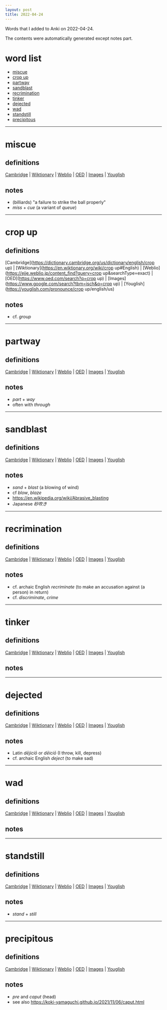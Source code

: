 ```yaml
---
layout: post
title: 2022-04-24
---
```


Words that I added to Anki on 2022-04-24.

The contents were automatically generated except notes part.
# word list
- [miscue](#miscue)
- [crop up](#crop-up)
- [partway](#partway)
- [sandblast](#sandblast)
- [recrimination](#recrimination)
- [tinker](#tinker)
- [dejected](#dejected)
- [wad](#wad)
- [standstill](#standstill)
- [precipitous](#precipitous)

---

# miscue
## definitions
[Cambridge](https://dictionary.cambridge.org/us/dictionary/english/miscue)
|
[Wiktionary](https://en.wiktionary.org/wiki/miscue#English)
|
[Weblio](https://ejje.weblio.jp/content_find?query=miscue&searchType=exact)
|
[OED](https://www.oed.com/search?q=miscue)
|
[Images](https://www.google.com/search?tbm=isch&q=miscue)
|
[Youglish](https://youglish.com/pronounce/miscue/english/us)

## notes
- (billiards) "a failure to strike the ball properly"
- *miss* + *cue* (a variant of *queue*)

---

# crop up
## definitions
[Cambridge](https://dictionary.cambridge.org/us/dictionary/english/crop up)
|
[Wiktionary](https://en.wiktionary.org/wiki/crop up#English)
|
[Weblio](https://ejje.weblio.jp/content_find?query=crop up&searchType=exact)
|
[OED](https://www.oed.com/search?q=crop up)
|
[Images](https://www.google.com/search?tbm=isch&q=crop up)
|
[Youglish](https://youglish.com/pronounce/crop up/english/us)

## notes
- cf. *group*

---

# partway
## definitions
[Cambridge](https://dictionary.cambridge.org/us/dictionary/english/partway)
|
[Wiktionary](https://en.wiktionary.org/wiki/partway#English)
|
[Weblio](https://ejje.weblio.jp/content_find?query=partway&searchType=exact)
|
[OED](https://www.oed.com/search?q=partway)
|
[Images](https://www.google.com/search?tbm=isch&q=partway)
|
[Youglish](https://youglish.com/pronounce/partway/english/us)

## notes
- *part* + *way*
- often with *through*

---

# sandblast
## definitions
[Cambridge](https://dictionary.cambridge.org/us/dictionary/english/sandblast)
|
[Wiktionary](https://en.wiktionary.org/wiki/sandblast#English)
|
[Weblio](https://ejje.weblio.jp/content_find?query=sandblast&searchType=exact)
|
[OED](https://www.oed.com/search?q=sandblast)
|
[Images](https://www.google.com/search?tbm=isch&q=sandblast)
|
[Youglish](https://youglish.com/pronounce/sandblast/english/us)

## notes
- *sand* + *blast* (a blowing of wind)
- cf *blow*, *blaze*
- <https://en.wikipedia.org/wiki/Abrasive_blasting>
- Japanese *砂吹き*

---

# recrimination
## definitions
[Cambridge](https://dictionary.cambridge.org/us/dictionary/english/recrimination)
|
[Wiktionary](https://en.wiktionary.org/wiki/recrimination#English)
|
[Weblio](https://ejje.weblio.jp/content_find?query=recrimination&searchType=exact)
|
[OED](https://www.oed.com/search?q=recrimination)
|
[Images](https://www.google.com/search?tbm=isch&q=recrimination)
|
[Youglish](https://youglish.com/pronounce/recrimination/english/us)

## notes
- cf. archaic English *recriminate* (to make an accusation against (a person) in return)
- cf. *discriminate*, *crime*

---

# tinker
## definitions
[Cambridge](https://dictionary.cambridge.org/us/dictionary/english/tinker)
|
[Wiktionary](https://en.wiktionary.org/wiki/tinker#English)
|
[Weblio](https://ejje.weblio.jp/content_find?query=tinker&searchType=exact)
|
[OED](https://www.oed.com/search?q=tinker)
|
[Images](https://www.google.com/search?tbm=isch&q=tinker)
|
[Youglish](https://youglish.com/pronounce/tinker/english/us)

## notes

---

# dejected
## definitions
[Cambridge](https://dictionary.cambridge.org/us/dictionary/english/dejected)
|
[Wiktionary](https://en.wiktionary.org/wiki/dejected#English)
|
[Weblio](https://ejje.weblio.jp/content_find?query=dejected&searchType=exact)
|
[OED](https://www.oed.com/search?q=dejected)
|
[Images](https://www.google.com/search?tbm=isch&q=dejected)
|
[Youglish](https://youglish.com/pronounce/dejected/english/us)

## notes
- Latin *dējiciō* or *dēiciō* (I throw, kill, depress)
- cf. archaic English *deject* (to make sad)

---

# wad
## definitions
[Cambridge](https://dictionary.cambridge.org/us/dictionary/english/wad)
|
[Wiktionary](https://en.wiktionary.org/wiki/wad#English)
|
[Weblio](https://ejje.weblio.jp/content_find?query=wad&searchType=exact)
|
[OED](https://www.oed.com/search?q=wad)
|
[Images](https://www.google.com/search?tbm=isch&q=wad)
|
[Youglish](https://youglish.com/pronounce/wad/english/us)

## notes

---

# standstill
## definitions
[Cambridge](https://dictionary.cambridge.org/us/dictionary/english/standstill)
|
[Wiktionary](https://en.wiktionary.org/wiki/standstill#English)
|
[Weblio](https://ejje.weblio.jp/content_find?query=standstill&searchType=exact)
|
[OED](https://www.oed.com/search?q=standstill)
|
[Images](https://www.google.com/search?tbm=isch&q=standstill)
|
[Youglish](https://youglish.com/pronounce/standstill/english/us)

## notes
- *stand* + *still*

---

# precipitous
## definitions
[Cambridge](https://dictionary.cambridge.org/us/dictionary/english/precipitous)
|
[Wiktionary](https://en.wiktionary.org/wiki/precipitous#English)
|
[Weblio](https://ejje.weblio.jp/content_find?query=precipitous&searchType=exact)
|
[OED](https://www.oed.com/search?q=precipitous)
|
[Images](https://www.google.com/search?tbm=isch&q=precipitous)
|
[Youglish](https://youglish.com/pronounce/precipitous/english/us)

## notes
- *pre* and *caput* (head)
- see also <https://koki-yamaguchi.github.io/2021/11/06/caput.html>

